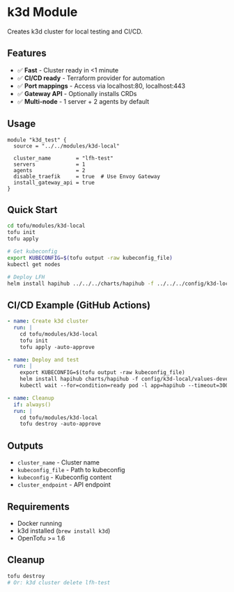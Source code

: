 # k3d Module

Creates k3d cluster for local testing and CI/CD.

## Features

- ✅ **Fast** - Cluster ready in <1 minute
- ✅ **CI/CD ready** - Terraform provider for automation
- ✅ **Port mappings** - Access via localhost:80, localhost:443
- ✅ **Gateway API** - Optionally installs CRDs
- ✅ **Multi-node** - 1 server + 2 agents by default

## Usage

```hcl
module "k3d_test" {
  source = "../../modules/k3d-local"
  
  cluster_name        = "lfh-test"
  servers             = 1
  agents              = 2
  disable_traefik     = true  # Use Envoy Gateway
  install_gateway_api = true
}
```

## Quick Start

```bash
cd tofu/modules/k3d-local
tofu init
tofu apply

# Get kubeconfig
export KUBECONFIG=$(tofu output -raw kubeconfig_file)
kubectl get nodes

# Deploy LFH
helm install hapihub ../../../charts/hapihub -f ../../../config/k3d-local/values-development.yaml
```

## CI/CD Example (GitHub Actions)

```yaml
- name: Create k3d cluster
  run: |
    cd tofu/modules/k3d-local
    tofu init
    tofu apply -auto-approve

- name: Deploy and test
  run: |
    export KUBECONFIG=$(tofu output -raw kubeconfig_file)
    helm install hapihub charts/hapihub -f config/k3d-local/values-development.yaml
    kubectl wait --for=condition=ready pod -l app=hapihub --timeout=300s

- name: Cleanup
  if: always()
  run: |
    cd tofu/modules/k3d-local
    tofu destroy -auto-approve
```

## Outputs

- `cluster_name` - Cluster name
- `kubeconfig_file` - Path to kubeconfig
- `kubeconfig` - Kubeconfig content
- `cluster_endpoint` - API endpoint

## Requirements

- Docker running
- k3d installed (`brew install k3d`)
- OpenTofu >= 1.6

## Cleanup

```bash
tofu destroy
# Or: k3d cluster delete lfh-test
```

